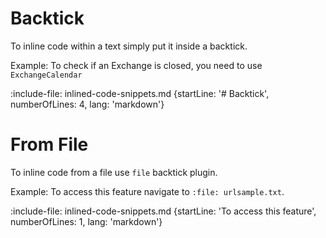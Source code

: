 # Backtick

To inline code within a text simply put it inside a backtick. 

Example: To check if an Exchange is closed, you need to use `ExchangeCalendar`

:include-file: inlined-code-snippets.md {startLine: '# Backtick', numberOfLines: 4, lang: 'markdown'}

# From File

To inline code from a file use `file` backtick plugin. 

Example: To access this feature navigate to `:file: urlsample.txt`. 

:include-file: inlined-code-snippets.md {startLine: 'To access this feature', numberOfLines: 1, lang: 'markdown'}
